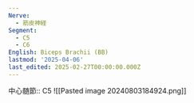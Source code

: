 ```yaml
---
Nerve:
  - 筋皮神経
Segment:
  - C5
  - C6
English: Biceps Brachii (BB)
lastmod: '2025-04-06'
last_edited: 2025-02-27T00:00:00.000Z
---
```


中心髄節:: C5
![[Pasted image 20240803184924.png]]
